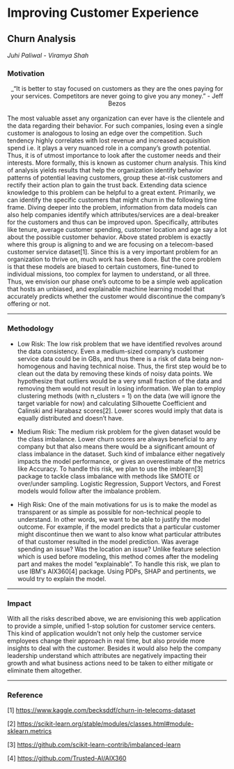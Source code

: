 # Improving Customer Experience
## Churn Analysis

_Juhi Paliwal - Viramya Shah_

### Motivation
<center>
_“It is better to stay focused on customers as they are the ones paying for your services. Competitors are never going to give you any money.” 
- Jeff Bezos
</center>

<br>
The most valuable asset any organization can ever have is the clientele and the data regarding their behavior. For such companies, losing even a single customer is analogous to losing an edge over the competition. Such tendency highly correlates with lost revenue and increased acquisition spend i.e. it plays a very nuanced role in a company’s growth potential. Thus, it is of utmost importance to look after the customer needs and their interests. More formally, this is known as customer churn analysis. This kind of analysis yields results that help the organization identify behavior patterns of potential leaving customers, group these at-risk customers and rectify their action plan to gain the trust back.
Extending data science knowledge to this problem can be helpful to a great extent. Primarily, we can identify the specific customers that might churn in the following time frame. Diving deeper into the problem, information from data models can also help companies identify which attributes/services are a deal-breaker for the customers and thus can be improved upon. Specifically, attributes like tenure, average customer spending, customer location and age say a lot about the possible customer behavior. Above stated problem is exactly where this group is aligning to and we are focusing on a telecom-based customer service dataset[1]. Since this is a very important problem for an organization to thrive on, much work has been done. But the core problem is that these models are biased to certain customers, fine-tuned to individual missions, too complex for laymen to understand, or all three. Thus, we envision our phase one’s outcome to be a simple web application that hosts an unbiased, and explainable machine learning model that accurately predicts whether the customer would discontinue the company’s offering or not.

<hr>

### Methodology
* Low Risk: The low risk problem that we have identified revolves around the data consistency. Even a medium-sized company’s customer service data could be in GBs, and thus there is a risk of data being non-homogenous and having technical noise. Thus, the first step would be to clean out the data by removing these kinds of noisy data points. We hypothesize that outliers would be a very small fraction of the data and removing them would not result in losing information. We plan to employ clustering methods (with n_clusters = 1) on the data (we will ignore the target variable for now) and calculating Silhouette Coefficient and Calinski and Harabasz scores[2]. Lower scores would imply that data is equally distributed and doesn’t have.

* Medium Risk: The medium risk problem for the given dataset would be the class imbalance. Lower churn scores are always beneficial to any company but that also means there would be a significant amount of class imbalance in the dataset. Such kind of imbalance either negatively impacts the model performance, or gives an overestimate of the metrics like Accuracy. To handle this risk, we plan to use the imblearn[3] package to tackle class imbalance with methods like SMOTE or over/under sampling. Logistic Regression, Support Vectors, and Forest models would follow after the imbalance problem.

* High Risk: One of the main motivations for us is to make the model as transparent or as simple as possible for non-technical people to understand. In other words, we want to be able to justify the model outcome. For example, if the model predicts that a particular customer might discontinue then we want to also know what particular attributes of that customer resulted in the model prediction. Was average spending an issue? Was the location an issue? Unlike feature selection which is used before modeling, this method comes after the modeling part and makes the model “explainable”. To handle this risk, we plan to use IBM's AIX360[4] package. Using PDPs, SHAP and pertinents, we would try to explain the model.

<hr>

### Impact
With all the risks described above, we are envisioning this web application to provide a simple, unified 1-stop solution for customer service centers. This kind of application wouldn’t not only help the customer service employees change their approach in real time, but also provide more insights to deal with the customer. Besides it would also help the company leadership understand which attributes are negatively impacting their growth and what business actions need to be taken to either mitigate or eliminate them altogether.

<hr>

### Reference

[1] https://www.kaggle.com/becksddf/churn-in-telecoms-dataset

[2] https://scikit-learn.org/stable/modules/classes.html#module-sklearn.metrics

[3] https://github.com/scikit-learn-contrib/imbalanced-learn

[4] https://github.com/Trusted-AI/AIX360 
